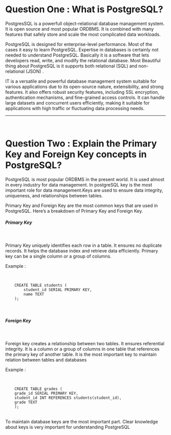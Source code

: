 <h1>Question One : What is PostgreSQL?</h1>
<p>
PostgresSQL is a powerfull object-relational database management system. It is open source and most popular ORDBMS. It is combined with many features that safely store and scale the most complicated data workloads. <br>

PostgreSQL is designed for enterprise-level performance. Most of the cases it easy to learn PostgreSQL. Expertise in databases is certainly not needed to understand PostgreSQL. Basically it is a software that lets developers read, write, and modify the relational database. Most Beautiful thing about PostgreSQL is it supports both relational (SQL) and non-relational (JSON) . <br>

IT is a versatile and powerful database management system suitable for various applications due to its open-source nature, extensibility, and strong features. It also offers robust security features, including SSL encryption, authentication mechanisms, and fine-grained access controls. It can handle large datasets and concurrent users efficiently, making it suitable for applications with high traffic or fluctuating data processing needs. 
</p>
<hr>
<br>
<h1>Question Two : Explain the Primary Key and Foreign Key concepts in PostgreSQL?</h1>
<p>
PostgreSQL is most popular ORDBMS in the present world. It is used almost in every industry for data management. In postgreSQL key is the most important role for data management.Keys are used to ensure data integrity, uniqueness, and relationships between tables. <br>

Primary Key and Foreign Key are the most common keys that are used in PostgreSQL. Here’s a breakdown of Primary Key and Foreign Key. <br></p>



<h5>Primary Key</h5><br>
<p>
Primary Key uniquely identifies each row in a table. It ensures no duplicate records. It helps the database index and retrieve data efficiently. Primary key can be a single column or a group of columns. <br>

Example : 
</p>
<br>
<code>
    CREATE TABLE students (
        student_id SERIAL PRIMARY KEY,
        name TEXT
    );
</code>
<br>
<br>
<h5>Foreign Key</h5><br>
<p>
Foreign key creates a relationship between two tables. It ensures referential integrity. It is a column or a group of columns in one table that references the primary key of another table. It is the most important key to maintain relation between tables and databases <br>

Example : 
</p>
<br>
<code>
    CREATE TABLE grades (
    grade_id SERIAL PRIMARY KEY,
    student_id INT REFERENCES students(student_id),
    grade TEXT
    );
</code>
<br>
<p>To maintain database keys are the most important part. Clear knowledge about keys is very important for understanding PostgreSQL</p>
<br>
